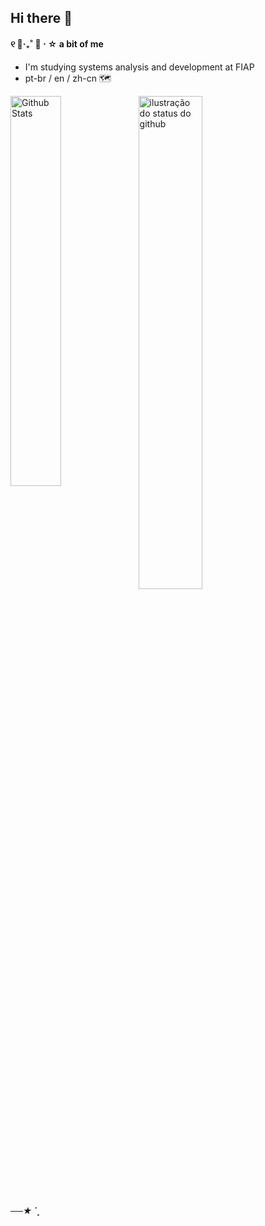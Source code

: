 ## Hi there 👋

<!--
**chaimoto/chaimoto** is a ✨ _special_ ✨ repository because its `README.md` (this file) appears on your GitHub profile.

Here are some ideas to get you started:

- 🔭 I’m currently working on ...
- 🌱 I’m currently learning ...
- 👯 I’m looking to collaborate on ...
- 🤔 I’m looking for help with ...
- 💬 Ask me about ...
- 📫 How to reach me: ...
- 😄 Pronouns: ...
- ⚡ Fun fact: ...
-->

#### ୧ 🍰‧₊˚ 🍓 ⋅ ☆  a bit of me 
-  I'm studying systems analysis and development at FIAP
-  pt-br / en / zh-cn 🗺

<a href="https://github.com/chaimoto/github-readme-stats">
 <img align="left" src="https://github-readme-stats.vercel.app/api/top-langs/?username=irissuu&layout=compact&bg_color=ff00&title_color=F9A0AF&hide_border=True&include_all_commits=true&count_private=true" width="40%" alt="Github Stats"/>
</a>
<img align='center' src="https://github-readme-stats.vercel.app/api?username=irissuu&show_icons=true&title_color=F9A0AF&icon_color=8DEEF2&bg_color=ff00&hide_border=True&count_private=true" width="45%" alt="ilustração do status do github">

##### ──★ ˙ ̟
